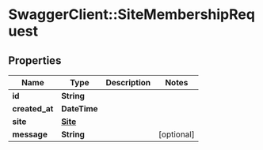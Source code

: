 # SwaggerClient::SiteMembershipRequest

## Properties
Name | Type | Description | Notes
------------ | ------------- | ------------- | -------------
**id** | **String** |  | 
**created_at** | **DateTime** |  | 
**site** | [**Site**](Site.md) |  | 
**message** | **String** |  | [optional] 


